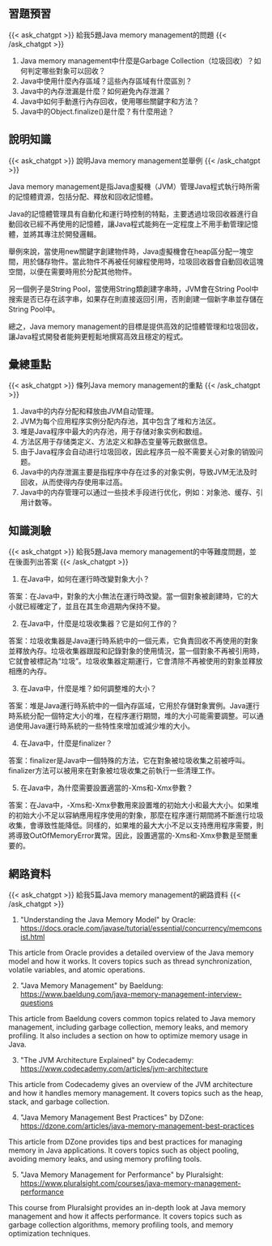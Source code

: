 ## 習題預習
{{< ask_chatgpt >}}
給我5題Java memory management的問題
{{< /ask_chatgpt >}}



1. Java memory management中什麼是Garbage Collection（垃圾回收）？如何判定哪些對象可以回收？
2. Java中使用什麼內存區域？這些內存區域有什麼區別？
3. Java中的內存泄漏是什麼？如何避免內存泄漏？ 
4. Java中如何手動進行內存回收，使用哪些關鍵字和方法？ 
5. Java中的Object.finalize()是什麼？有什麼用途？   

## 說明知識
{{< ask_chatgpt >}}
說明Java memory management並舉例
{{< /ask_chatgpt >}}



Java memory management是指Java虛擬機（JVM）管理Java程式執行時所需的記憶體資源，包括分配、釋放和回收記憶體。

Java的記憶體管理具有自動化和運行時控制的特點，主要透過垃圾回收器進行自動回收已經不再使用的記憶體，讓Java程式能夠在一定程度上不用手動管理記憶體，並將其專注於開發邏輯。

舉例來說，當使用new關鍵字創建物件時，Java虛擬機會在heap區分配一塊空間，用於儲存物件。當此物件不再被任何線程使用時，垃圾回收器會自動回收這塊空間，以便在需要時用於分配其他物件。

另一個例子是String Pool，當使用String類創建字串時，JVM會在String Pool中搜索是否已存在該字串，如果存在則直接返回引用，否則創建一個新字串並存儲在String Pool中。

總之，Java memory management的目標是提供高效的記憶體管理和垃圾回收，讓Java程式開發者能夠更輕鬆地撰寫高效且穩定的程式。   

## 彙總重點
{{< ask_chatgpt >}}
條列Java memory management的重點
{{< /ask_chatgpt >}}



1. Java中的内存分配和释放由JVM自动管理。
2. JVM为每个应用程序实例分配内存池，其中包含了堆和方法区。
3. 堆是Java程序中最大的内存池，用于存储对象实例和数组。
4. 方法区用于存储类定义、方法定义和静态变量等元数据信息。
5. 由于Java程序会自动进行垃圾回收，因此程序员一般不需要关心对象的销毁问题。
6. Java中的内存泄漏主要是指程序中存在过多的对象实例，导致JVM无法及时回收，从而使得内存使用率过高。
7. Java中的内存管理可以通过一些技术手段进行优化，例如：对象池、缓存、引用计数等。   

## 知識測驗
{{< ask_chatgpt >}}
給我5題Java memory management的中等難度問題，並在後面列出答案
{{< /ask_chatgpt >}}



1. 在Java中，如何在運行時改變對象大小？

答案：在Java中，對象的大小無法在運行時改變。當一個對象被創建時，它的大小就已經確定了，並且在其生命週期內保持不變。


2. 在Java中，什麼是垃圾收集器？它是如何工作的？

答案：垃圾收集器是Java運行時系統中的一個元素，它負責回收不再使用的對象並釋放內存。垃圾收集器跟蹤和記錄對象的使用情況，當一個對象不再被引用時，它就會被標記為“垃圾”。垃圾收集器定期運行，它會清除不再被使用的對象並釋放相應的內存。


3. 在Java中，什麼是堆？如何調整堆的大小？

答案：堆是Java運行時系統中的一個內存區域，它用於存儲對象實例。Java運行時系統分配一個特定大小的堆，在程序運行期間，堆的大小可能需要調整。可以通過使用Java運行時系統的一些特性來增加或減少堆的大小。


4. 在Java中，什麼是finalizer？

答案：finalizer是Java中一個特殊的方法，它在對象被垃圾收集之前被呼叫。finalizer方法可以被用來在對象被垃圾收集之前執行一些清理工作。


5. 在Java中，為什麼需要設置適當的-Xms和-Xmx參數？

答案：在Java中，-Xms和-Xmx參數用來設置堆的初始大小和最大大小。如果堆的初始大小不足以容納應用程序使用的對象，那麼在程序運行期間將不斷進行垃圾收集，會導致性能降低。同樣的，如果堆的最大大小不足以支持應用程序需要，則將導致OutOfMemoryError異常。因此，設置適當的-Xms和-Xmx參數是至關重要的。   

## 網路資料
{{< ask_chatgpt >}}
給我5篇Java memory management的網路資料
{{< /ask_chatgpt >}}



1. "Understanding the Java Memory Model" by Oracle: https://docs.oracle.com/javase/tutorial/essential/concurrency/memconsist.html

This article from Oracle provides a detailed overview of the Java memory model and how it works. It covers topics such as thread synchronization, volatile variables, and atomic operations.

2. "Java Memory Management" by Baeldung: https://www.baeldung.com/java-memory-management-interview-questions

This article from Baeldung covers common topics related to Java memory management, including garbage collection, memory leaks, and memory profiling. It also includes a section on how to optimize memory usage in Java.

3. "The JVM Architecture Explained" by Codecademy: https://www.codecademy.com/articles/jvm-architecture

This article from Codecademy gives an overview of the JVM architecture and how it handles memory management. It covers topics such as the heap, stack, and garbage collection.

4. "Java Memory Management Best Practices" by DZone: https://dzone.com/articles/java-memory-management-best-practices

This article from DZone provides tips and best practices for managing memory in Java applications. It covers topics such as object pooling, avoiding memory leaks, and using memory profiling tools.

5. "Java Memory Management for Performance" by Pluralsight: https://www.pluralsight.com/courses/java-memory-management-performance

This course from Pluralsight provides an in-depth look at Java memory management and how it affects performance. It covers topics such as garbage collection algorithms, memory profiling tools, and memory optimization techniques.   

